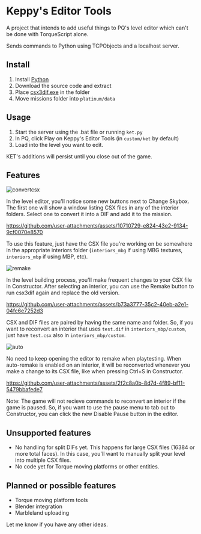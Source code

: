 # Keppy's Editor Tools
A project that intends to add useful things to PQ's level editor which can't be done with TorqueScript alone.

Sends commands to Python using TCPObjects and a localhost server.

## Install
1. Install [Python](https://www.python.org/downloads/)
2. Download the source code and extract
3. Place [csx3dif.exe](https://github.com/RandomityGuy/csx3dif/releases) in the folder
4. Move missions folder into `platinum/data`

## Usage

1. Start the server using the .bat file or running `ket.py`
2. In PQ, click Play on Keppy's Editor Tools (in `custom/ket` by default)
3. Load into the level you want to edit.

KET's additions will persist until you close out of the game.

## Features
![convertcsx](https://github.com/KeppyMarbles/Keppys-Editor-Tools/assets/147150384/5b6f1b47-d5e2-4c49-b8c5-b8e9cf40ccc0)

In the level editor, you'll notice some new buttons next to Change Skybox. The first one will show a window listing CSX files in any of the interior folders. Select one to convert it into a DIF and add it to the mission.

https://github.com/user-attachments/assets/10710729-e824-43e2-9134-9cf0070e8570

To use this feature, just have the CSX file you're working on be somewhere in the appropriate interiors folder (`interiors_mbg` if using MBG textures, `interiors_mbp` if using MBP, etc).

![remake](https://github.com/user-attachments/assets/c5c3e809-1b7e-432a-8e92-e78971f7c435)

In the level building process, you'll make frequent changes to your CSX file in Constructor. After selecting an interior, you can use the Remake button to run csx3dif again and replace the old version.

https://github.com/user-attachments/assets/b73a3777-35c2-40eb-a2e1-04fc6e7252d3

CSX and DIF files are paired by having the same name and folder. So, if you want to reconvert an interior that uses `test.dif` in `interiors_mbp/custom`, just have `test.csx` also in `interiors_mbp/custom`.

![auto](https://github.com/user-attachments/assets/8caeb05f-6a99-451f-bc0f-72bd0e1f7c04)

No need to keep opening the editor to remake when playtesting. When auto-remake is enabled on an interior, it will be reconverted whenever you make a change to its CSX file, like when pressing Ctrl+S in Constructor.

https://github.com/user-attachments/assets/2f2c8a0b-8d7d-4f89-bf11-5479bbafede7

Note: The game will not recieve commands to reconvert an interior if the game is paused. So, if you want to use the pause menu to tab out to Constructor, you can click the new Disable Pause button in the editor.

## Unsupported features

+ No handling for split DIFs yet. This happens for large CSX files (16384 or more total faces). In this case, you'll want to manually split your level into multiple CSX files.
+ No code yet for Torque moving platforms or other entities.

## Planned or possible features

+ Torque moving platform tools
+ Blender integration
+ Marbleland uploading

Let me know if you have any other ideas.
